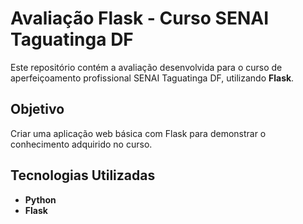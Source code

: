 # Avaliação Flask - Curso SENAI Taguatinga DF

Este repositório contém a avaliação desenvolvida para o curso de aperfeiçoamento profissional SENAI Taguatinga DF, utilizando **Flask**.

## Objetivo

Criar uma aplicação web básica com Flask para demonstrar o conhecimento adquirido no curso.

## Tecnologias Utilizadas

- **Python**
- **Flask**
